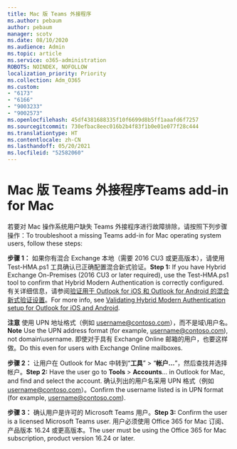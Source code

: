 ```yaml
---
title: Mac 版 Teams 外接程序
ms.author: pebaum
author: pebaum
manager: scotv
ms.date: 08/10/2020
ms.audience: Admin
ms.topic: article
ms.service: o365-administration
ROBOTS: NOINDEX, NOFOLLOW
localization_priority: Priority
ms.collection: Adm_O365
ms.custom:
- "6173"
- "6166"
- "9003233"
- "9002573"
ms.openlocfilehash: 45df4381688335f10f6699d8b5ff1aaafd6f7257
ms.sourcegitcommit: 730efbac8eec016b2b4f83f1b0e01e077f28c444
ms.translationtype: HT
ms.contentlocale: zh-CN
ms.lasthandoff: 05/20/2021
ms.locfileid: "52582060"
---
```

# <a name="teams-add-in-for-mac"></a><span data-ttu-id="2f966-102">Mac 版 Teams 外接程序</span><span class="sxs-lookup"><span data-stu-id="2f966-102">Teams add-in for Mac</span></span>

<span data-ttu-id="2f966-103">若要对 Mac 操作系统用户缺失 Teams 外接程序进行故障排除，请按照下列步骤操作：</span><span class="sxs-lookup"><span data-stu-id="2f966-103">To troubleshoot a missing Teams add-in for Mac operating system users, follow these steps:</span></span>

<span data-ttu-id="2f966-104">**步骤 1：** 如果你有混合 Exchange 本地（需要 2016 CU3 或更高版本），请使用 Test-HMA.ps1 工具确认已正确配置混合新式验证。</span><span class="sxs-lookup"><span data-stu-id="2f966-104">**Step 1:** If you have Hybrid Exchange On-Premises (2016 CU3 or later required), use the Test-HMA.ps1 tool to confirm that Hybrid Modern Authentication is correctly configured.</span></span> <span data-ttu-id="2f966-105">有关详细信息，请参阅[验证用于 Outlook for iOS 和 Outlook for Android 的混合新式验证设置](https://aka.ms/TestHMAEAS)。</span><span class="sxs-lookup"><span data-stu-id="2f966-105">For more info, see [Validating Hybrid Modern Authentication setup for Outlook for iOS and Android](https://aka.ms/TestHMAEAS).</span></span>  

<span data-ttu-id="2f966-106">**注意** 使用 UPN 地址格式（例如 [username@contoso.com](mailto:username@contoso.com)），而不是域\用户名。</span><span class="sxs-lookup"><span data-stu-id="2f966-106">**Note** Use the UPN address format (for example, [username@contoso.com](mailto:username@contoso.com)), not domain\username.</span></span> <span data-ttu-id="2f966-107">即使对于具有 Exchange Online 邮箱的用户，也要这样做。</span><span class="sxs-lookup"><span data-stu-id="2f966-107">Do this even for users with Exchange Online mailboxes.</span></span>

<span data-ttu-id="2f966-108">**步骤 2：** 让用户在 Outlook for Mac 中转到“**工具**” > “**帐户...**”，然后查找并选择帐户。</span><span class="sxs-lookup"><span data-stu-id="2f966-108">**Step 2:** Have the user go to **Tools** > **Accounts**... in Outlook for Mac, and find and select the account.</span></span> <span data-ttu-id="2f966-109">确认列出的用户名采用 UPN 格式（例如 [username@contoso.com](mailto:username@contoso.com)）。</span><span class="sxs-lookup"><span data-stu-id="2f966-109">Confirm the username listed is in UPN format (for example, [username@contoso.com](mailto:username@contoso.com)).</span></span>

<span data-ttu-id="2f966-110">**步骤 3：** 确认用户是许可的 Microsoft Teams 用户。</span><span class="sxs-lookup"><span data-stu-id="2f966-110">**Step 3:** Confirm the user is a licensed Microsoft Teams user.</span></span> <span data-ttu-id="2f966-111">用户必须使用 Office 365 for Mac 订阅、产品版本 16.24 或更高版本。</span><span class="sxs-lookup"><span data-stu-id="2f966-111">The user must be using the Office 365 for Mac subscription, product version 16.24 or later.</span></span>